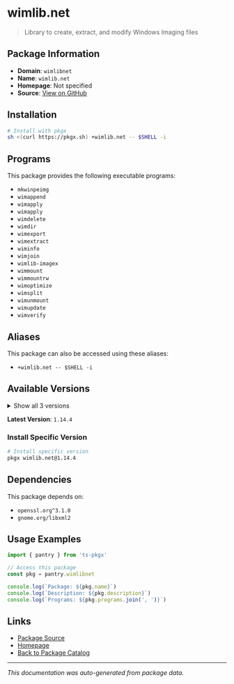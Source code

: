 # wimlib.net

> Library to create, extract, and modify Windows Imaging files

## Package Information

- **Domain**: `wimlibnet`
- **Name**: `wimlib.net`
- **Homepage**: Not specified
- **Source**: [View on GitHub](https://github.com/pkgxdev/pantry/tree/main/projects/wimlib.net/package.yml)

## Installation

```bash
# Install with pkgx
sh <(curl https://pkgx.sh) +wimlib.net -- $SHELL -i
```

## Programs

This package provides the following executable programs:

- `mkwinpeimg`
- `wimappend`
- `wimapply`
- `wimapply`
- `wimdelete`
- `wimdir`
- `wimexport`
- `wimextract`
- `wiminfo`
- `wimjoin`
- `wimlib-imagex`
- `wimmount`
- `wimmountrw`
- `wimoptimize`
- `wimsplit`
- `wimunmount`
- `wimupdate`
- `wimverify`

## Aliases

This package can also be accessed using these aliases:

- `+wimlib.net -- $SHELL -i`

## Available Versions

<details>
<summary>Show all 3 versions</summary>

- `1.14.4`, `1.14.3`, `1.14.1`

</details>

**Latest Version**: `1.14.4`

### Install Specific Version

```bash
# Install specific version
pkgx wimlib.net@1.14.4
```

## Dependencies

This package depends on:

- `openssl.org^3.1.0`
- `gnome.org/libxml2`

## Usage Examples

```typescript
import { pantry } from 'ts-pkgx'

// Access this package
const pkg = pantry.wimlibnet

console.log(`Package: ${pkg.name}`)
console.log(`Description: ${pkg.description}`)
console.log(`Programs: ${pkg.programs.join(', ')}`)
```

## Links

- [Package Source](https://github.com/pkgxdev/pantry/tree/main/projects/wimlib.net/package.yml)
- [Homepage](#)
- [Back to Package Catalog](../package-catalog.md)

---

*This documentation was auto-generated from package data.*
